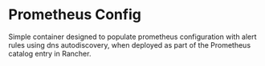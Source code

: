 
# Prometheus Config

Simple container designed to populate prometheus configuration with alert rules using dns autodiscovery, when deployed as part of the Prometheus catalog entry in Rancher.


